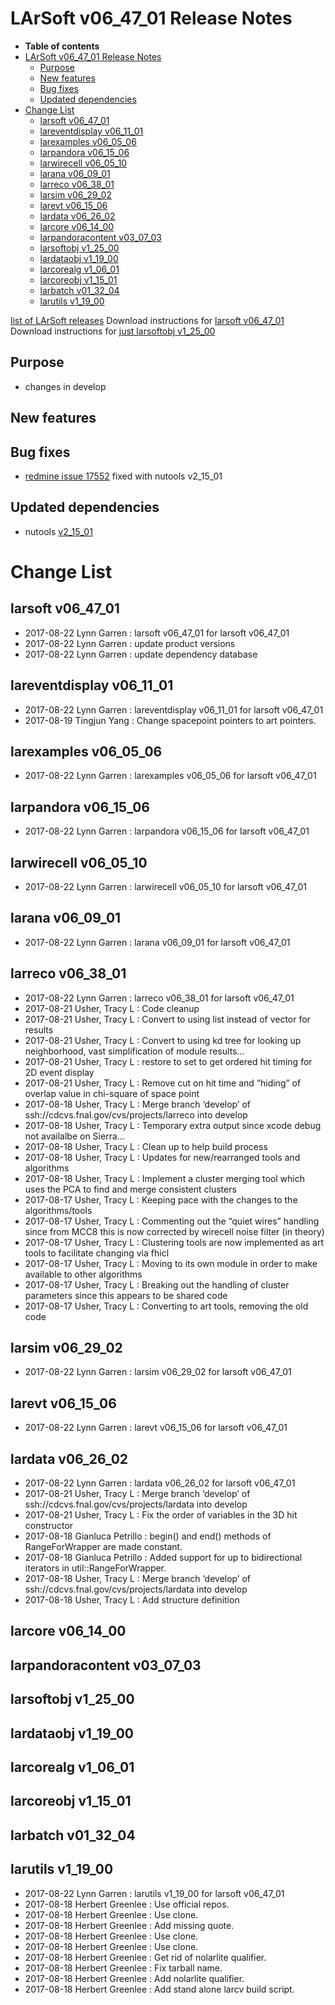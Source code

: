 LArSoft v06_47_01 Release Notes
======================================================================

-   **Table of contents**
-   [LArSoft v06_47_01 Release Notes](#LArSoft-v06_47_01-Release-Notes)
    -   [Purpose](#Purpose)
    -   [New features](#New-features)
    -   [Bug fixes](#Bug-fixes)
    -   [Updated dependencies](#Updated-dependencies)
-   [Change List](#Change-List)
    -   [larsoft v06_47_01](#larsoft-v06_47_01)
    -   [lareventdisplay v06_11_01](#lareventdisplay-v06_11_01)
    -   [larexamples v06_05_06](#larexamples-v06_05_06)
    -   [larpandora v06_15_06](#larpandora-v06_15_06)
    -   [larwirecell v06_05_10](#larwirecell-v06_05_10)
    -   [larana v06_09_01](#larana-v06_09_01)
    -   [larreco v06_38_01](#larreco-v06_38_01)
    -   [larsim v06_29_02](#larsim-v06_29_02)
    -   [larevt v06_15_06](#larevt-v06_15_06)
    -   [lardata v06_26_02](#lardata-v06_26_02)
    -   [larcore v06_14_00](#larcore-v06_14_00)
    -   [larpandoracontent v03_07_03](#larpandoracontent-v03_07_03)
    -   [larsoftobj v1_25_00](#larsoftobj-v1_25_00)
    -   [lardataobj v1_19_00](#lardataobj-v1_19_00)
    -   [larcorealg v1_06_01](#larcorealg-v1_06_01)
    -   [larcoreobj v1_15_01](#larcoreobj-v1_15_01)
    -   [larbatch v01_32_04](#larbatch-v01_32_04)
    -   [larutils v1_19_00](#larutils-v1_19_00)

[list of LArSoft releases](LArSoft_release_list)
Download instructions for [larsoft v06_47_01](http://scisoft.fnal.gov/scisoft/bundles/larsoft/v06_47_01/larsoft-v06_47_01.html)
Download instructions for [just larsoftobj v1_25_00](http://scisoft.fnal.gov/scisoft/bundles/larsoftobj/v1_25_00/larsoftobj-v1_25_00.html)

Purpose
--------------------

-   changes in develop

New features
------------------------------

Bug fixes
------------------------

-   [redmine issue 17552](https://cdcvs.fnal.gov/redmine/issues/17552) fixed with nutools v2_15_01

Updated dependencies
----------------------------------------------

-   nutools [v2_15_01](https://cdcvs.fnal.gov/redmine/projects/nutools/wiki/NuTools_Release_Notes#nutools-v2_15_01-8222017)

Change List
============================

larsoft v06_47_01
------------------------------------------

-   2017-08-22 Lynn Garren : larsoft v06_47_01 for larsoft v06_47_01
-   2017-08-22 Lynn Garren : update product versions
-   2017-08-22 Lynn Garren : update dependency database

lareventdisplay v06_11_01
----------------------------------------------------------

-   2017-08-22 Lynn Garren : lareventdisplay v06_11_01 for larsoft v06_47_01
-   2017-08-19 Tingjun Yang : Change spacepoint pointers to art pointers.

larexamples v06_05_06
--------------------------------------------------

-   2017-08-22 Lynn Garren : larexamples v06_05_06 for larsoft v06_47_01

larpandora v06_15_06
------------------------------------------------

-   2017-08-22 Lynn Garren : larpandora v06_15_06 for larsoft v06_47_01

larwirecell v06_05_10
--------------------------------------------------

-   2017-08-22 Lynn Garren : larwirecell v06_05_10 for larsoft v06_47_01

larana v06_09_01
----------------------------------------

-   2017-08-22 Lynn Garren : larana v06_09_01 for larsoft v06_47_01

larreco v06_38_01
------------------------------------------

-   2017-08-22 Lynn Garren : larreco v06_38_01 for larsoft v06_47_01
-   2017-08-21 Usher, Tracy L : Code cleanup
-   2017-08-21 Usher, Tracy L : Convert to using list instead of vector for results
-   2017-08-21 Usher, Tracy L : Convert to using kd tree for looking up neighborhood, vast simplification of module results…
-   2017-08-21 Usher, Tracy L : restore to set to get ordered hit timing for 2D event display
-   2017-08-21 Usher, Tracy L : Remove cut on hit time and “hiding” of overlap value in chi-square of space point
-   2017-08-18 Usher, Tracy L : Merge branch ‘develop’ of ssh://cdcvs.fnal.gov/cvs/projects/larreco into develop
-   2017-08-18 Usher, Tracy L : Temporary extra output since xcode debug not availalbe on Sierra…
-   2017-08-18 Usher, Tracy L : Clean up to help build process
-   2017-08-18 Usher, Tracy L : Updates for new/rearranged tools and algorithms
-   2017-08-18 Usher, Tracy L : Implement a cluster merging tool which uses the PCA to find and merge consistent clusters
-   2017-08-17 Usher, Tracy L : Keeping pace with the changes to the algorithms/tools
-   2017-08-17 Usher, Tracy L : Commenting out the “quiet wires” handling since from MCC8 this is now corrected by wirecell noise filter (in theory)
-   2017-08-17 Usher, Tracy L : Clustering tools are now implemented as art tools to facilitate changing via fhicl
-   2017-08-17 Usher, Tracy L : Moving to its own module in order to make available to other algorithms
-   2017-08-17 Usher, Tracy L : Breaking out the handling of cluster parameters since this appears to be shared code
-   2017-08-17 Usher, Tracy L : Converting to art tools, removing the old code

larsim v06_29_02
----------------------------------------

-   2017-08-22 Lynn Garren : larsim v06_29_02 for larsoft v06_47_01

larevt v06_15_06
----------------------------------------

-   2017-08-22 Lynn Garren : larevt v06_15_06 for larsoft v06_47_01

lardata v06_26_02
------------------------------------------

-   2017-08-22 Lynn Garren : lardata v06_26_02 for larsoft v06_47_01
-   2017-08-21 Usher, Tracy L : Merge branch ‘develop’ of ssh://cdcvs.fnal.gov/cvs/projects/lardata into develop
-   2017-08-21 Usher, Tracy L : Fix the order of variables in the 3D hit constructor
-   2017-08-18 Gianluca Petrillo : begin() and end() methods of RangeForWrapper are made constant.
-   2017-08-18 Gianluca Petrillo : Added support for up to bidirectional iterators in util::RangeForWrapper.
-   2017-08-18 Usher, Tracy L : Merge branch ‘develop’ of ssh://cdcvs.fnal.gov/cvs/projects/lardata into develop
-   2017-08-18 Usher, Tracy L : Add structure definition

larcore v06_14_00
------------------------------------------

larpandoracontent v03_07_03
--------------------------------------------------------------

larsoftobj v1_25_00
----------------------------------------------

lardataobj v1_19_00
----------------------------------------------

larcorealg v1_06_01
----------------------------------------------

larcoreobj v1_15_01
----------------------------------------------

larbatch v01_32_04
--------------------------------------------

larutils v1_19_00
------------------------------------------

-   2017-08-22 Lynn Garren : larutils v1_19_00 for larsoft v06_47_01
-   2017-08-18 Herbert Greenlee : Use official repos.
-   2017-08-18 Herbert Greenlee : Use clone.
-   2017-08-18 Herbert Greenlee : Add missing quote.
-   2017-08-18 Herbert Greenlee : Use clone.
-   2017-08-18 Herbert Greenlee : Use clone.
-   2017-08-18 Herbert Greenlee : Get rid of nolarlite qualifier.
-   2017-08-18 Herbert Greenlee : Fix tarball name.
-   2017-08-18 Herbert Greenlee : Add nolarlite qualifier.
-   2017-08-18 Herbert Greenlee : Add stand alone larcv build script.
